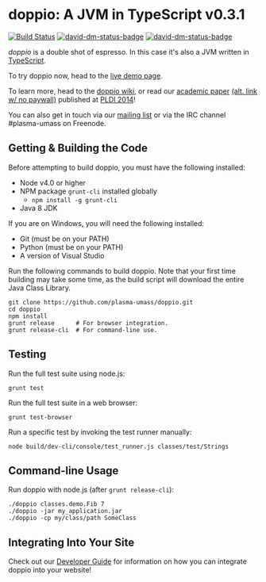 doppio: A JVM in TypeScript v0.3.1
==================================

[![Build Status](https://travis-ci.org/plasma-umass/doppio.svg?branch=master)](https://travis-ci.org/plasma-umass/doppio)
[![david-dm-status-badge](https://david-dm.org/plasma-umass/doppio/master.svg)](https://david-dm.org/plasma-umass/doppio/master#info=dependencies&view=table)
[![david-dm-status-badge](https://david-dm.org/plasma-umass/doppio/master/dev-status.svg)](https://david-dm.org/plasma-umass/doppio/master#info=devDependencies&view=table)

_doppio_ is a double shot of espresso.
In this case it's also a JVM written in [TypeScript](http://www.typescriptlang.org/).

To try doppio now, head to the [live demo page](http://plasma-umass.github.io/doppio-demo/).

To learn more, head to the [doppio wiki](https://github.com/plasma-umass/doppio/wiki), or read our [academic paper](http://dl.acm.org/citation.cfm?id=2594293) [(alt. link w/ no paywall)](https://plasma-umass.github.io/doppio-demo/paper.pdf) published at [PLDI 2014](http://conferences.inf.ed.ac.uk/pldi2014/)!

You can also get in touch via our [mailing list][mail] or via the IRC channel
\#plasma-umass on Freenode.

[mail]: https://groups.google.com/forum/?fromgroups#!forum/plasma-umass-gsoc

Getting & Building the Code
---------------------------

Before attempting to build doppio, you must have the following installed:
* Node v4.0 or higher
* NPM package `grunt-cli` installed globally
  * `npm install -g grunt-cli`
* Java 8 JDK

If you are on Windows, you will need the following installed:
* Git (must be on your PATH)
* Python (must be on your PATH)
* A version of Visual Studio

Run the following commands to build doppio. Note that your first time building may take some time, as the build script will download the entire Java Class Library.

    git clone https://github.com/plasma-umass/doppio.git
    cd doppio
    npm install
    grunt release      # For browser integration.
    grunt release-cli  # For command-line use.

Testing
-------

Run the full test suite using node.js:

    grunt test

Run the full test suite in a web browser:

    grunt test-browser

Run a specific test by invoking the test runner manually:

    node build/dev-cli/console/test_runner.js classes/test/Strings

Command-line Usage
------------------

Run doppio with node.js (after `grunt release-cli`):

    ./doppio classes.demo.Fib 7
    ./doppio -jar my_application.jar
    ./doppio -cp my/class/path SomeClass

Integrating Into Your Site
--------------------------

Check out our
[Developer Guide](https://github.com/plasma-umass/doppio/wiki/Doppio-Developer-Guide)
for information on how you can integrate doppio into your website!
